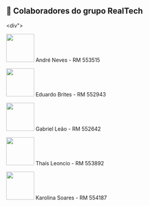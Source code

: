 ## 👑 <a>Colaboradores do grupo RealTech</a>
<div"><br>
<p>
  <img src="https://github.com/Projeto-Dev-Aula/cp2-front-web-2sem/assets/145347801/6e0947c2-817e-4c07-9507-36cf683b08f3" width="75" height="75" />  André Neves - RM 553515 
</p>
 
<p>
  <img src="https://github.com/Projeto-Dev-Aula/cp2-front-web-2sem/assets/145347801/900140b6-2724-452a-a822-296d38ace27f" width="75" height="75" />  Eduardo Brites - RM 552943 <br>
</p>

<p>
  <img src="https://github.com/Projeto-Dev-Aula/cp2-front-web-2sem/assets/145347801/aa2590ea-10d1-4fbb-82f9-52e05fa5339a" width="75" height="75" />  Gabriel Leão - RM 552642 <br>
</p>

<p>
  <img src="https://github.com/Projeto-Dev-Aula/cp2-front-web-2sem/assets/145347801/60205ee0-38b2-44f3-bcaa-c1f84b0bdd0d" width="75" height="75" />  Thaís Leoncio - RM 553892 <br>
</p>

<p>
  <img src="https://github.com/Projeto-Dev-Aula/cp2-front-web-2sem/assets/145347801/addf3154-41e5-4227-ba6d-887d3ea737a1" width="75" height="75" /> Karolina Soares - RM 554187 
</p>
</div>
